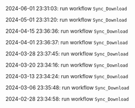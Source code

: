 2024-06-01 23:31:03: run workflow `Sync_Download` 

2024-05-01 23:31:20: run workflow `Sync_Download` 

2024-04-15 23:36:36: run workflow `Sync_Download` 

2024-04-01 23:36:37: run workflow `Sync_Download` 

2024-03-28 23:37:45: run workflow `Sync_Download` 

2024-03-20 23:34:16: run workflow `Sync_Download` 

2024-03-13 23:34:24: run workflow `Sync_Download` 

2024-03-06 23:35:48: run workflow `Sync_Download` 

2024-02-28 23:34:58: run workflow `Sync_Download` 


